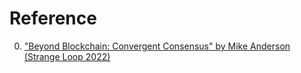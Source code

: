 # Reference

0. ["Beyond Blockchain: Convergent Consensus" by Mike Anderson (Strange Loop 2022)](https://www.youtube.com/watch?v=XmDUkrOAhsY)

